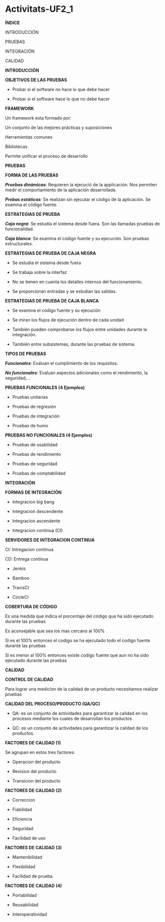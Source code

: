 # Activitats-UF2_1

**ÍNDICE**

INTRODUCCIÓN

PRUEBAS

INTEGRACIÓN

CALIDAD

**INTRODUCCIÓN**

**OBJETIVOS DE LAS PRUEBAS**

- Probar si el software no hace lo que debe hacer

- Probar si el software hace lo que no debe hacer

**FRAMEWORK**

Un framework esta formado por:

Un conjunto de las mejores prácticas y suposiciones

Herramientas comunes

Bibliotecas

Permite unificar el proceso de desarrollo

**PRUEBAS**

**FORMA DE LAS PRUEBAS**

***Pruebas dinámicas***: Requieren la ejecució de la applicación. Nos permiten medir el comportamiento de la aplicación desarrollada.

***Prebas estáticas***: Se realizan sin ejecutar el código de la aplicación. Se examina el código fuente.

**ESTRATEGIAS DE PRUEBA**

***Caja negra***: Se estudia el sistema desde fuera. Son las llamadas pruebas de funcionalidad.

***Caja blanca***: Se examina el código fuente y su ejecución. Son pruebas estructurales.

**ESTRATEGIAS DE PRUEBA DE CAJA NEGRA**

- Se estudia el sistema desde fuera

- Se trabaja sobre la interfaz

- No se tienen en cuenta los detalles internos del funcionamiento.

- Se proporcionan entradas y se estudian las salidas.

**ESTRATEGIAS DE PRUEBA DE CAJA BLANCA**

- Se examina el código fuente y su ejecución

- Se miran los flujos de ejecución dentro de cada unidad

- También pueden comprobarse los flujos entre unidades durante la integración.

- También entre subsistemas, durante las pruebas de sistema. 

**TIPOS DE PRUEBAS**

***Funcionales***: Evaluan el cumplimiento de los requisitos.

***No funcionales***: Evaluan aspectos adicionales como el rendimiento, la seguridad,...

**PRUEBAS FUNCIONALES (4 Ejemplos)**

- Pruebas unitarias

- Pruebas de regresión

- Pruebas de integración

- Pruebas de humo

**PRUEBAS NO FUNCIONALES (4 Ejemplos)**

- Pruebas de usabilidad

- Pruebas de rendimiento

- Pruebas de seguridad

- Pruebas de comptabilidad

**INTEGRACIÓN**

**FORMAS DE INTEGRACIÓN**

- Integracion big bang

- Integracion descendente

- Integracion ascendente

- Integracion continua (CI)

**SERVIDORES DE INTEGRACION CONTINUA**

CI: Intregacion continua

CD: Entrega continua

- Jenkis

- Bamboo

- TravisCI

- CircleCI

**COBERTURA DE CÓDIGO**

Es una medida que indica el porcentaje del código que ha sido ejecutado durante las pruebas

Es aconsejable que sea los mas cercano al 100%

Si es el 100% entonces el codigo se ha ejecutado todo el codigo fuente durante las pruebas

Si es menor al 100% entonces existe codigo fuente que aun no ha sido ejecutado durante las pruebas

**CALIDAD**

**CONTROL DE CALIDAD**

Para lograr una medicion de la calidad de un producto necesitamos realizar pruebas

**CALIDAD DEL PROCESO/PRODUCTO (QA/QC)**

- QA: es un conjunto de actividades para garantizar la calidad en los procesos mediante los cuales de desarrollan los productos

- QC: es un conjunto de actividades para garantizar la calidad de los productos.

**FACTORES DE CALIDAD (1)**

Se agrupan en estos tres factores:

- Operacion del producto

- Revision del producto

- Transicion del producto

**FACTORES DE CALIDAD (2)**

- Correccion

- Fiabilidad

- Eficiencia

- Seguridad

- Facilidad de uso

**FACTORES DE CALIDAD (3)**

- Mantenibilidad

- Flexibilidad

- Facilidad de prueba

**FACTORES DE CALIDAD (4)**

- Portabilidad

- Reusabilidad

- Interoperatividad
